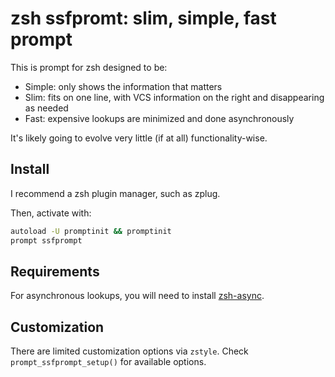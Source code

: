 # zsh ssfpromt: slim, simple, fast prompt

This is prompt for zsh designed to be:
- Simple: only shows the information that matters
- Slim: fits on one line, with VCS information on the right and disappearing as needed
- Fast: expensive lookups are minimized and done asynchronously

It's likely going to evolve very little (if at all) functionality-wise.

## Install

I recommend a zsh plugin manager, such as zplug.

Then, activate with:

```sh
autoload -U promptinit && promptinit
prompt ssfprompt
```

## Requirements

For asynchronous lookups, you will need to install [zsh-async](https://github.com/mafredri/zsh-async).

## Customization

There are limited customization options via `zstyle`. Check `prompt_ssfprompt_setup()` for available options.
